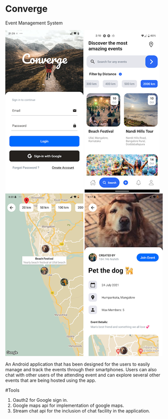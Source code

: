 # Converge
Event Management System
<!-- [Final year project] -->

![login](./screenshots/login.png)
![search](./screenshots/search.png)
![map](./screenshots/map.png)
![Event](./screenshots/Event.png)


An Android application that has been designed for the users to easily manage and track the events through their smartphones. Users can also chat with other users of the attending event and can explore several other events that are being hosted using the app.

#Tools
1. Oauth2 for Google sign in.
2. Google maps api for implementation of google maps.
3. Stream chat api for the inclusion of chat facility in the application.
